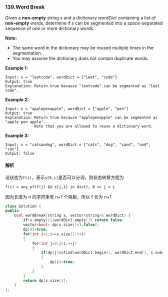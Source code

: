 ### 139.Word Break

Given a **non-empty** string *s* and a dictionary *wordDict* containing a list of **non-empty** words, determine if *s* can be segmented into a space-separated sequence of one or more dictionary words.

**Note:**

- The same word in the dictionary may be reused multiple times in the segmentation.
- You may assume the dictionary does not contain duplicate words.

**Example 1:**

```
Input: s = "leetcode", wordDict = ["leet", "code"]
Output: true
Explanation: Return true because "leetcode" can be segmented as "leet code".

```

**Example 2:**

```
Input: s = "applepenapple", wordDict = ["apple", "pen"]
Output: true
Explanation: Return true because "applepenapple" can be segmented as "apple pen apple".
             Note that you are allowed to reuse a dictionary word.

```

**Example 3:**

```
Input: s = "catsandog", wordDict = ["cats", "dog", "sand", "and", "cat"]
Output: false
```

#### 解析

设状态为`f(i)`，表示`s[0,i)`是否可以分词，则状态转移方程为

`f(i) = any_of(f(j) && s[j,i] in dict), 0 <= j < i`

因为长度为 n 的字符串有 n+1 个隔板，所以 f 长为 n+1

```c++
class Solution {
public:
    bool wordBreak(string s, vector<string>& wordDict) {
        if(s.empty()||wordDict.empty()) return false;
        vector<bool> dp(s.size()+1,false);
        dp[0]=true;
        for(int i=1;i<=s.size();++i)
        {
            for(int j=0;j<i;++j)
            {
                if(dp[j]&&find(wordDict.begin(), wordDict.end(), s.substr(j,i-j))!=wordDict.end())
                {
                    dp[i]=true;
                }
            }
        }
        return dp[s.size()];
    }
};
```

